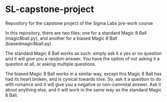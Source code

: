 # SL-capstone-project
Repository for the capstone project of the Sigma Labs pre-work course

In this repository, there are two files: one for a standard Magic 8 Ball (magic8ball.py), and another for a biased Magic 8 Ball (biasedmagic8ball.py).

The standard Magic 8 Ball works as such: simply ask it a yes or no question and it will give you a random answer. You have the option of not asking it a question at all, or asking multiple questions. 

The biased Magic 8 Ball works in a similar way, except this Magic 8 Ball has had its heart broken, and is cynical towards love. So, ask it a question to do with romance and it will give you a negative or non-commital answer. Ask it about anything else, and it will work in the same way as the standard Magic 8 Ball. 
